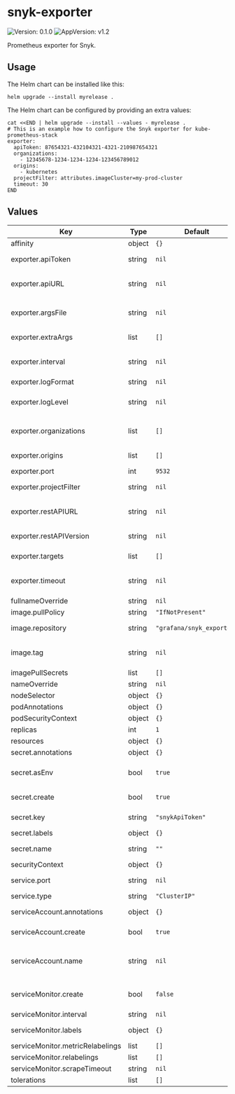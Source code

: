 # snyk-exporter

![Version: 0.1.0](https://img.shields.io/badge/Version-0.1.0-informational?style=flat-square) ![AppVersion: v1.2](https://img.shields.io/badge/AppVersion-v1.2-informational?style=flat-square)

Prometheus exporter for Snyk.

## Usage

The Helm chart can be installed like this:

```shell
helm upgrade --install myrelease .
```

The Helm chart can be configured by providing an extra values:

```shell
cat <<END | helm upgrade --install --values - myrelease .
# This is an example how to configure the Snyk exporter for kube-prometheus-stack
exporter:
  apiToken: 87654321-432104321-4321-210987654321
  organizations:
    - 12345678-1234-1234-1234-123456789012
  origins:
    - kubernetes
  projectFilter: attributes.imageCluster=my-prod-cluster
  timeout: 30
END
```

## Values

| Key | Type | Default | Description |
|-----|------|---------|-------------|
| affinity | object | `{}` | Pod affinity |
| exporter.apiToken | string | `nil` | Snyk API token. This must be provided if `secret.create: true`. |
| exporter.apiURL | string | `nil` | Snyk API URL (legacy). If not specified, `https://snyk.io/api/v1` is used by default. |
| exporter.argsFile | string | `nil` | Path to the file containing commandline arguments insude the container |
| exporter.extraArgs | list | `[]` | List of extra command line arguments to pass to the exporter |
| exporter.interval | string | `nil` | Polling interval for requesting data from Snyk API in seconds. If not specified, `600` is used by default. |
| exporter.logFormat | string | `nil` | Log target and format |
| exporter.logLevel | string | `nil` | Log level (`debug`, `info`, `warn`, `error` or `fatal`). If not set, `info` is used by default. |
| exporter.organizations | list | `[]` | List of Snyk organization IDs. If not specified, all organizations will be scraped. |
| exporter.origins | list | `[]` | List of Snyk project origins. If not specified, all origins will be scraped. |
| exporter.port | int | `9532` | Metrics port number for the exporter |
| exporter.projectFilter | string | `nil` | Project filter (e.g. `attributes.imageCluster=mycluster`) |
| exporter.restAPIURL | string | `nil` | Snyk REST API URL. If not specified, `https://api.snyk.io/rest` is used by default. |
| exporter.restAPIVersion | string | `nil` | Snyk REST API Version. If not set, `2023-06-22` is used by default. |
| exporter.targets | list | `[]` | List of Snyk targets. If not specified, all targets will be scraped. |
| exporter.timeout | string | `nil` | Timeout for requests against Snyk API in seconds. If not specified, `10` is used by default. |
| fullnameOverride | string | `nil` | Helm chart full name override |
| image.pullPolicy | string | `"IfNotPresent"` | Docker image pull policy |
| image.repository | string | `"grafana/snyk_exporter"` | Docker image registry where the Docker image resides |
| image.tag | string | `nil` | Docker image tag. If not specified, the chart `appVersion` is used by default. |
| imagePullSecrets | list | `[]` | List of Docker image pull sercrets |
| nameOverride | string | `nil` | Helm chart name override |
| nodeSelector | object | `{}` | Node selector |
| podAnnotations | object | `{}` | Pod annotations |
| podSecurityContext | object | `{}` | Pod security context |
| replicas | int | `1` | Number of replicas to run |
| resources | object | `{}` | Pod resources |
| secret.annotations | object | `{}` |  |
| secret.asEnv | bool | `true` | Whether the Snyk API token from the secret should be used as environment variable |
| secret.create | bool | `true` | Whether the secret holding the Snyk API key will be created or not |
| secret.key | string | `"snykApiToken"` | Key under which the Snyk API key will be stored in the Secret |
| secret.labels | object | `{}` | Labels for the secret |
| secret.name | string | `""` | Name of the secret. Automatically generated if not set. |
| securityContext | object | `{}` | Container security context |
| service.port | string | `nil` | Service port. If not specified, the `exporter.port` is used by default. |
| service.type | string | `"ClusterIP"` | Service type |
| serviceAccount.annotations | object | `{}` | Annotations to add to the service account |
| serviceAccount.create | bool | `true` | Specifies whether a service account should be created |
| serviceAccount.name | string | `nil` | The name of the service account to use. If not set and create is true, a name is generated using the fullname template |
| serviceMonitor.create | bool | `false` | Whether the Prometheus `ServiceMonitor` will be created or not |
| serviceMonitor.interval | string | `nil` | Metrics scrape interval |
| serviceMonitor.labels | object | `{}` | Labels applied to the `ServiceMonitor` resource |
| serviceMonitor.metricRelabelings | list | `[]` | List of metric relabelings |
| serviceMonitor.relabelings | list | `[]` | List of relabelings |
| serviceMonitor.scrapeTimeout | string | `nil` | Metrics scrape timeout |
| tolerations | list | `[]` | Pod tolerations |
